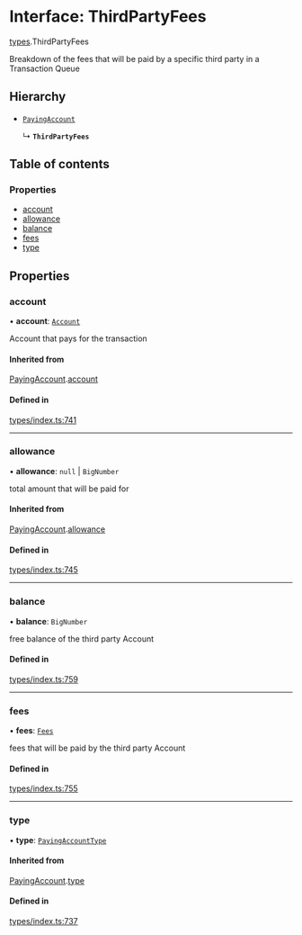 # Interface: ThirdPartyFees

[types](../wiki/types).ThirdPartyFees

Breakdown of the fees that will be paid by a specific third party in a Transaction Queue

## Hierarchy

- [`PayingAccount`](../wiki/types.PayingAccount)

  ↳ **`ThirdPartyFees`**

## Table of contents

### Properties

- [account](../wiki/types.ThirdPartyFees#account)
- [allowance](../wiki/types.ThirdPartyFees#allowance)
- [balance](../wiki/types.ThirdPartyFees#balance)
- [fees](../wiki/types.ThirdPartyFees#fees)
- [type](../wiki/types.ThirdPartyFees#type)

## Properties

### account

• **account**: [`Account`](../wiki/api.entities.Account.Account)

Account that pays for the transaction

#### Inherited from

[PayingAccount](../wiki/types.PayingAccount).[account](../wiki/types.PayingAccount#account)

#### Defined in

[types/index.ts:741](https://github.com/PolymathNetwork/polymesh-sdk/blob/c37bc05d/src/types/index.ts#L741)

___

### allowance

• **allowance**: ``null`` \| `BigNumber`

total amount that will be paid for

#### Inherited from

[PayingAccount](../wiki/types.PayingAccount).[allowance](../wiki/types.PayingAccount#allowance)

#### Defined in

[types/index.ts:745](https://github.com/PolymathNetwork/polymesh-sdk/blob/c37bc05d/src/types/index.ts#L745)

___

### balance

• **balance**: `BigNumber`

free balance of the third party Account

#### Defined in

[types/index.ts:759](https://github.com/PolymathNetwork/polymesh-sdk/blob/c37bc05d/src/types/index.ts#L759)

___

### fees

• **fees**: [`Fees`](../wiki/types.Fees)

fees that will be paid by the third party Account

#### Defined in

[types/index.ts:755](https://github.com/PolymathNetwork/polymesh-sdk/blob/c37bc05d/src/types/index.ts#L755)

___

### type

• **type**: [`PayingAccountType`](../wiki/types.PayingAccountType)

#### Inherited from

[PayingAccount](../wiki/types.PayingAccount).[type](../wiki/types.PayingAccount#type)

#### Defined in

[types/index.ts:737](https://github.com/PolymathNetwork/polymesh-sdk/blob/c37bc05d/src/types/index.ts#L737)
